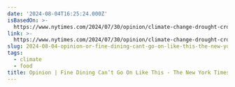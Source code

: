 ```yaml
---
date: '2024-08-04T16:25:24.000Z'
isBasedOn: >-
  https://www.nytimes.com/2024/07/30/opinion/climate-change-drought-crops.html?pgtype=Article&action=click&module=RelatedLinks
link: >-
  https://www.nytimes.com/2024/07/30/opinion/climate-change-drought-crops.html?pgtype=Article&action=click&module=RelatedLinks
slug: 2024-08-04-opinion-or-fine-dining-cant-go-on-like-this-the-new-york-times
tags:
  - climate
  - food
title: Opinion | Fine Dining Can’t Go On Like This - The New York Times
---
```

 
